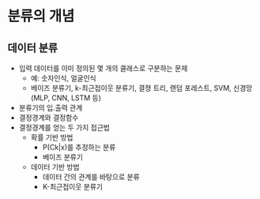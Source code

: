 # 분류의 개념

## 데이터 분류

- 입력 데이터를 이미 정의된 몇 개의 클래스로 구분하는 문제
  - 예: 숫자인식, 얼굴인식
  - 베이즈 분류기, k-최근접이웃 분류기, 결졍 트리, 랜덤 포레스트, SVM, 신경망(MLP, CNN, LSTM 등)
- 분류기의 입.출력 관계
- 결정경계와 결정함수
- 결정경계를 얻는 두 가지 접근법
  - 확률 기반 방법
    - P(Ck|x)를 추정하는 분류
    - 베이즈 분류기
  - 데이터 기반 방법
    - 데이터 간의 관계를 바탕으로 분류
    - K-최근접이웃 분류기
